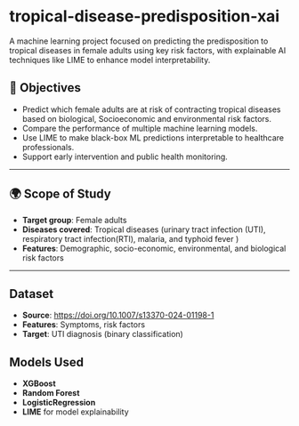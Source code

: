 # tropical-disease-predisposition-xai
A machine learning project focused on predicting the predisposition to tropical diseases in female adults using key risk factors, with explainable AI techniques like LIME to enhance model interpretability.

## 🎯 Objectives

- Predict which female adults are at risk of contracting tropical diseases based on biological, Socioeconomic and environmental risk factors.
- Compare the performance of multiple machine learning models.
- Use LIME to make black-box ML predictions interpretable to healthcare professionals.
- Support early intervention and public health monitoring.

---

## 🌍 Scope of Study

- **Target group**: Female adults
- **Diseases covered**: Tropical diseases (urinary tract infection (UTI), respiratory tract infection(RTI), malaria, and typhoid fever )
- **Features**: Demographic, socio-economic, environmental, and biological risk factors

---

## Dataset

- **Source**: https://doi.org/10.1007/s13370-024-01198-1
- **Features**: Symptoms, risk factors
- **Target**: UTI diagnosis (binary classification)

## Models Used

- **XGBoost**
- **Random Forest**
- **LogisticRegression**
- **LIME** for model explainability

